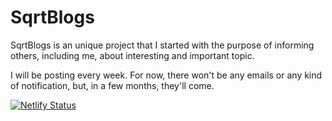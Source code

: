 # SqrtBlogs

SqrtBlogs is an unique project that I started with the purpose of informing others, including me, about interesting and important topic.

I will be posting every week. For now, there won't be any emails or any kind of notification, but, in a few months, they'll come. 

[![Netlify Status](https://api.netlify.com/api/v1/badges/9c016d9e-6897-4c6f-a7c4-d12c91e0b09a/deploy-status)](https://app.netlify.com/sites/sqrtblog/deploys)
